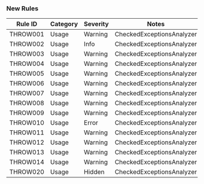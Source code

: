 
### New Rules
Rule ID | Category | Severity | Notes
--------|----------|----------|--------------------
THROW001 | Usage   | Warning  | CheckedExceptionsAnalyzer
THROW002 | Usage   | Info     | CheckedExceptionsAnalyzer
THROW003 | Usage   | Warning  | CheckedExceptionsAnalyzer
THROW004 | Usage   | Warning  | CheckedExceptionsAnalyzer
THROW005 | Usage   | Warning  | CheckedExceptionsAnalyzer
THROW006 | Usage   | Warning  | CheckedExceptionsAnalyzer
THROW007 | Usage   | Warning  | CheckedExceptionsAnalyzer
THROW008 | Usage   | Warning  | CheckedExceptionsAnalyzer
THROW009 | Usage   | Warning  | CheckedExceptionsAnalyzer
THROW010 | Usage   | Error    | CheckedExceptionsAnalyzer
THROW011 | Usage   | Warning  | CheckedExceptionsAnalyzer
THROW012 | Usage   | Warning  | CheckedExceptionsAnalyzer
THROW013 | Usage   | Warning  | CheckedExceptionsAnalyzer
THROW014 | Usage   | Warning  | CheckedExceptionsAnalyzer
THROW020 | Usage   | Hidden   | CheckedExceptionsAnalyzer

